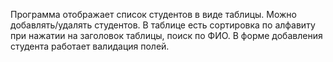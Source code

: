 Программа отображает список студентов в виде таблицы. Можно добавлять/удалять студентов. В таблице есть сортировка по алфавиту при нажатии на заголовок таблицы, поиск по ФИО. В форме добавления студента работает валидация полей.

